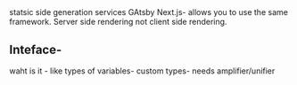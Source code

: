 ##

statsic side generation services
GAtsby
Next.js- allows you to use the same framework. Server side rendering not client side rendering.

## Inteface-

waht is it - like types of variables- custom types- needs amplifier/unifier
